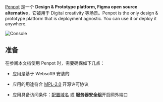 [Penpot](https://penpot.app/) 是一个 **Design & Prototype platform, Figma open source alternative**，它被用于 Digital creativity  等场景。Penpot is the only design & prototype platform that is deployment agnostic. You can use it or deploy it anywhere.


![Console](https://libs.websoft9.com/Websoft9/DocsPicture/zh/penpot/penpot-gui-websoft9.png)


## 准备

在参阅本文档使用 Penpot 时，需要确保如下几点：

- 应用是基于 Websoft9 安装的

- 应用的用途符合 [MPL-2.0](https://opensource.org/licenses/MPL-2.0) 开源许可协议

- 应用具备访问条件：[配置域名](./guide/appsetdomain) 或 **服务器安全组**开启网外端口